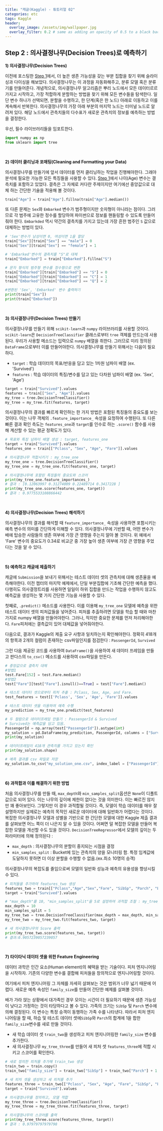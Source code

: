 ```yaml
---
title: "캐글(Kaggle) - 튜토리얼 02"
categories: etc
tags: Kaggle
header:
  overlay_image: /assets/img/wallpaper.jpg
  overlay_filter: 0.2 # same as adding an opacity of 0.5 to a black background
---
```

## Step 2 : 의사결정나무(Decision Trees)로 예측하기

**1) 의사결정나무(Decision Trees)**

이전에 포스팅한 [Step 1](https://wooiljeong.github.io/tutorial/kaggle_tutorial_01/)에서, 더 높은 생존 가능성을 갖는 부분 집합을 찾기 위해 슬라이싱과 다이싱을 해보았다. 의사결정나무는 이 과정을 자동화해주고, 분류 모델 혹은 분류기를 만들어준다.
개념적으로, 의사결정나무 알고리즘은 뿌리 노드에서 모든 데이터르르 가지고 시작하고, 가장 적합하게 분할하는 방법을 찾기 위해 모든 변수들을 탐색한다. 일단 변수 하나가 선택되면, 분할을 수행하고, 한 단계(혹은 한 노드) 아래로 이동하고 이를 계속해서 반복한다. 의사결정나무의 가장 아래 부분의 마지막 노드는 터미널 노드로 알려져 있다. 해당 노드에서 관측치들의 다수표가 새로운 관측치의 정보를 예측하는 방법을 결정한다.

우선, 필수 라이브러리들을 임포트한다.

```python
import numpy as np
from sklearn import tree
```


<br>

**2) 데이터 클리닝과 포매팅(Cleaning and Formatting your Data)**

의사결정나무를 만들기에 앞서 데이터를 먼저 클리닝하는 작업을 진행해야한다. 그래야 분석에 필요한 가능한 모든 특징들을 사용할 수 있다. [Step 1](https://wooiljeong.github.io/tutorial/kaggle_tutorial_01/)에서 나이(Age) 변수는 결측치를 포함하고 있었다. 결측은 그 자체로 커다란 주제이지만 여기에선 중앙값으로 대체 하는 간단한 기술을 적용해 볼 것이다.

```python
train["Age"] = train["Age"].fillna(train["Age"].median())
```

또 다른 문제는 ```Sex```와 ```Embarked``` 변수가 범주형이지만 숫자형이 아니라는 점이다. 그러므로 각 범주에 고유한 정수를 할당하여 파이썬으로 정보를 핸들링할 수 있도록 만들어줘야 한다. ```Embarkded``` 역시 약간의 결측치를 가지고 있는데 가장 흔한 범주인 ```S``` 값으로 대체하는 방법이 있다.

```python
# 'Sex'변수가 남성이면 0, 여성이면 1을 할당
train["Sex"][train["Sex"] == "male"] = 0
train["Sex"][train["Sex"] == "female"] = 1

# 'Embarked'변수의 결측치를 "S"로 대체
train["Embarked"] = train["Embarked"].fillna("S")

# 문자 형식의 범주형 변수를 정수형으로 변환
train["Embarked"][train["Embarked"] == "S"] = 0
train["Embarked"][train["Embarked"] == "C"] = 1
train["Embarked"][train["Embarked"] == "Q"] = 2

#변환된 'Sex', 'Embarked' 변수 출력하기
print(train["Sex"])
print(train["Embarked"])
```

<br>

**3) 의사결정나무(Decision Trees) 만들기**

의사결정나무를 만들기 위해 ```scikit-learn```과 ```numpy``` 라이브러리를 사용할 것이다. ```scikit-learn```은 ```DecisionTreeClassifier``` 클래스로부터 ```tree``` 객체를 만드는데 사용된다. 우리가 사용할 메소드는 입력으로 ```numpy``` 배열을 취한다. 그러므로 미리 정의된```DataFrame```으로부터 이를 만들어야한다. 의사결정나무를 만들기 위해서는 다음이 필요하다.

- ```target``` : 학습 데이터의 목표/반응을 담고 있는 1차원 넘파이 배열 (ex. 'Survived')
- ```features``` : 학습 데이터의 특징/변수를 담고 있는 다차원 넘파이 배열 (ex. 'Sex', 'Age')

```python
target = train["Survived"].values
features = train[["Sex", "Age"]].values
my_tree = tree.DecisionTreeClassifier()
my_tree = my_tree.fit(features, target)
```

의사결정나무의 결과를 빠르게 확인하는 한 가지 방법은 포함된 특징들의 중요도를 보는 것이다. 이는 나무 객체의 ```.feature_importance_``` 속성을 요청하여 수행된다. 또 다른 빠른 결과 확인 측도는 ```features_one```과 ```target```를 인수로 하는 ```.score()``` 함수를 사용해 계산할 수 있는 평균 정확도가 있다.

```python
# 목표와 특징 넘파이 배열 생성 : target, features_one
target = train["Survived"].values
features_one = train[["Pclass", "Sex", "Age", "Fare"]].values

# 의사결정나무 적합시키기 : my_tree_one
my_tree_one = tree.DecisionTreeClassifier()
my_tree_one = my_tree_one.fit(features_one, target)

# 의사결정나무에 포함된 특징들의 중요도와 스코어
print(my_tree_one.feature_importances_)
# 결과 : [0.12063997 0.31274009 0.22489714 0.3417228 ]
print(my_tree_one.score(features_one, target))
# 결과 : 0.9775533108866442
```

<br>

**4) 의사결정나무(Decision Trees) 해석하기**

의사결정나무의 결과를 해석할 때 ```feature_importance_``` 속성을 사용하면 포함시키는 예측 변수의 의미를 간단하게 이해할 수 있다. 의사결정나무에 기반할 때, 어떤 변수가 배에 탑승한 사람들의 생존 여부에 가장 큰 영향을 주는지 알아 볼 것이다. 위 예에서 'Fare' 변수의 중요도가 0.34로 비교군 중 가장 높아 생존 여부에 가장 큰 영향을 주었다는 것을 알 수 있다.


<br>

**5) 예측하고 캐글에 제출하기**

캐글에 ```Submission```을 보내기 위해서는 테스트 데이터 셋의 관측치에 대해 생존율을 예측해야한다. 이전 챕터의 마지막 예제에서, 단일 부분집합에 기초해 간단한 예측을 했다. 다행히도 의사결정트리를 사용하면 일일이 하위 집합을 만드는 작업을 수행하지 않고도 예측값을 생성하는 몇 가지 간단한 기능을 사용할 수 있다.

첫째로, ```.predict()``` 메소드를 사용한다. 이를 이용해 ```my_tree_one``` 모델에 예측을 위한 테스트 데이터 셋의 피처값들을 넣어준다. 피처를 추출하려면 모델을 학습 할 때와 마찬가지로 numpy 배열을 만들어야한다. 그러나, 작지만 중요한 문제를 먼저 처리해야한다. ```Fare```피처에는 결측값이 있어 대체값을 넣어줘야한다.

다음으로, 결과가 Kaggle의 제출 요구 사항과 일치하는지 확인해야한다. 정확히 418개의 항목과 2개의 컬럼이 존재하는 csv파일인지를 점검한다 : ```PassengerId```, ```Survived```

그런 다음 제공된 코드를 사용하여 ```DataFrame()```을 사용하여 새 데이터 프레임을 만들고 판다스의 ```to_csv()``` 메소드를 사용하여 csv파일을 만든다.


```python
# 중앙값으로 결측치 대체
#방법1
test.Fare[152] = test.Fare.median()
#방법2
test["Fare"][test["Fare"].isnull()==True] = test["Fare"].median()

# 테스트 데이터 셋으로부터 피처 추출 : Pclass, Sex, Age, and Fare.
test_features = test[['Pclass', 'Sex', 'Age', 'Fare']].values

# 테스트 데이터 셋을 이용하여 예측 수행
my_prediction = my_tree_one.predict(test_features)

# 두 컬럼으로 데이터프레임 만들기 : PassengerId & Survived
# Survived는 예측값을 담고 있음.
PassengerId = np.array(test["PassengerId"]).astype(int)
my_solution = pd.DataFrame(my_prediction, PassengerId, columns = ["Survived"])
print(my_solution)

# 데이터프레임이 418개 관측치를 가지고 있는지 확인
print(my_solution.shape)

# 예측 결과를 csv 파일로 저장
my_solution.to_csv("my_solution_one.csv", index_label = ["PassengerId"])
```


<br>

**6) 과적합과 이를 해결하기 위한 방법**

처음 의사결정나무를 만들 때, ```max_depth```와 ```min_samples_split```옵션은 ```None```이 디폴트 값으로 되어 있다. 이는 나무의 깊이에 제한이 없다는 것을 의미한다. 이는 빠르진 않지만 꽤 좋아보인다. 그렇지만 이 경우 과적합될 것이다. 즉, 모델이 학습 데이터를 매우 잘 설명하지만 실제로는 예측의 목적인 새로운 데이터에 대해 일반화가 어렵다는 것이다. 복잡한 의사결정나무 모델과 성별을 기반으로 한 간단한 모델에 대한 Kaggle 제출 결과를 살펴보면 어느 쪽이 더 나은지 알 수 있을 것이다.
어쩌면 덜 복잡한 모델을 만들어 복잡한 모델을 개선할 수도 있을 것이다. ```DecisionTreeRegressor```에서 모델의 깊이는 두 파라미터에 의해 정의된다 :

- ```max_depth``` : 의사결정나무의 분할이 중지되는 시점을 결정
- ```min_samples_split``` : Bucket에 있는 관측치의 양을 모니터링 함. 특정 임계값에 도달하지 못하면 더 이상 분할을 수행할 수 없음.(ex.최소 10명의 승객)

의사결정나무의 복잡도를 줄임으로써 모델의 일반화 성능과 예측의 유용성을 향상시킬 수 있다.

```python
# 피처들을 추가하여 features_two 생성
features_two = train[["Pclass","Age","Sex","Fare", "SibSp", "Parch", "Embarked"]].values
target = train["Survived"].values

# "max_depth"를 10, "min_samples_split"을 5로 설정하여 과적합 조절 : my_tree_two
max_depth = 10
min_samples_split = 5
my_tree_two = tree.DecisionTreeClassifier(max_depth = max_depth, min_samples_split = min_samples_split, random_state = 1)
my_tree_two = my_tree_two.fit(features_two, target)

# 새 의사결정나무의 Score 출력
print(my_tree_two.score(features_two, target))
# 결과:0.9057239057239057
```


<br>

**7) 타이타닉 데이터 셋을 위한 Feature Engineering**

데이터 과학은 인간 요소(Human element)의 혜택을 받는 기술이다. 피처 엔지니어링을 시작하자. 기존의 다양한 변수를 결합해 피처들을 창의적으로 엔지니어링할 것이다.

여기에서 피처 엔지니어링 그 자체를 자세히 살펴보는 것은 범위가 너무 넓기 때문에 어렵다. 새로운 예측 속성인 ```family_size```를 만들어 간단한 예제를 살펴볼 것이다.

배가 가라 앉는 상황에서 대가족인 경우 모이는 시간이 더 필요하기 때문에 생존 가능성이 낮다고 가정하는 것이 타당하다고 볼 수 있다. 가족의 크기는 ```SibSp``` 및 ```Parch``` 변수에 의해 결정된다. 이 변수는 특정 승객이 동행하는 가족 수를 나타낸다. 따라서 피처 엔지니어링을 할 때, 하습 및 테스트 데이터 셋에```SibSp```와 ```Parch```의 합계에 1을 합한 ```family_size```변수를 새로 만들 것이다.

- 새 학습 데이터 셋 ```train_two```을 생성하고 피처 엔지니어링한 ```family_size``` 변수를 추가한다.
- 새 의사결정나무 ```my_tree_three```를 만들어 새 피처 셋 ```features_three```에 적합 시키고 스코어를 확인한다.

```python
# 새로 정의한 피처를 추가해 train_two 생성
train_two = train.copy()
train_two["family_size"] = train_two["SibSp"] + train_two["Parch"] + 1

# 새 피처 셋을 생성하고 새 피처를 추가
features_three = train_two[["Pclass", "Sex", "Age", "Fare", "SibSp", "Parch", "family_size"]].values
target = train["Survived"].values

# 의사결정나무를 정의하고, 모델 적합
my_tree_three = tree.DecisionTreeClassifier()
my_tree_three = my_tree_three.fit(features_three, target)

# 의사결정나무의 스코어를 출력
print(my_tree_three.score(features_three, target))
# 결과 : 0.97979797979798
```



<br>
